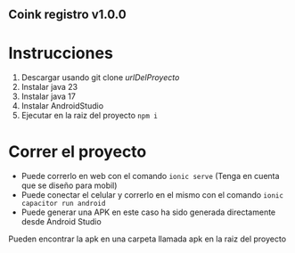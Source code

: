 ## Coink registro v1.0.0

# Instrucciones

1. Descargar usando git clone *urlDelProyecto*
2. Instalar java 23
3. Instalar java 17
4. Instalar AndroidStudio
5. Ejecutar en la raiz del proyecto ```npm i``` 

# Correr el proyecto

* Puede correrlo en web con el comando ```ionic serve``` (Tenga en cuenta que se diseño para mobil)
* Puede conectar el celular y correrlo en el mismo con el comando ```ionic capacitor run android```
* Puede generar una APK en este caso ha sido generada directamente desde Android Studio

Pueden encontrar la apk en una carpeta llamada apk en la raiz del proyecto 
